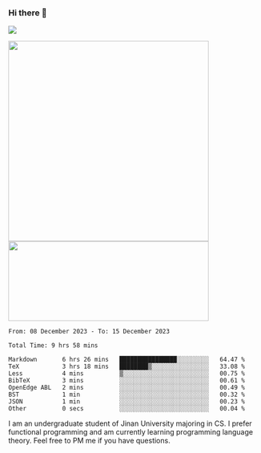 ### Hi there 👋

<!--
**pe200012/pe200012** is a ✨ _special_ ✨ repository because its `README.md` (this file) appears on your GitHub profile.

Here are some ideas to get you started:

- 🔭 I’m currently working on ...
- 🌱 I’m currently learning ...
- 👯 I’m looking to collaborate on ...
- 🤔 I’m looking for help with ...
- 💬 Ask me about ...
- 📫 How to reach me: ...
- 😄 Pronouns: ...
- ⚡ Fun fact: ...
-->
![](https://www.codewars.com/users/pe200012/badges/large)
<p>
    <img width="400em" src="https://github-readme-stats-git-masterrstaa-rickstaa.vercel.app/api?username=pe200012&show_icons=true&icon_color=f44336&title_color=757de8&rank_icon=github">
    <img width="400em" height="159em" src="https://github-readme-stats-git-masterrstaa-rickstaa.vercel.app/api/top-langs/?username=pe200012&hide=html,cmake,css&title_color=757de8&layout=compact">
</p>

<!--START_SECTION:waka-->

```all_time
From: 08 December 2023 - To: 15 December 2023

Total Time: 9 hrs 58 mins

Markdown       6 hrs 26 mins   ████████████████░░░░░░░░░   64.47 %
TeX            3 hrs 18 mins   ████████▒░░░░░░░░░░░░░░░░   33.08 %
Less           4 mins          ▒░░░░░░░░░░░░░░░░░░░░░░░░   00.75 %
BibTeX         3 mins          ░░░░░░░░░░░░░░░░░░░░░░░░░   00.61 %
OpenEdge ABL   2 mins          ░░░░░░░░░░░░░░░░░░░░░░░░░   00.49 %
BST            1 min           ░░░░░░░░░░░░░░░░░░░░░░░░░   00.32 %
JSON           1 min           ░░░░░░░░░░░░░░░░░░░░░░░░░   00.23 %
Other          0 secs          ░░░░░░░░░░░░░░░░░░░░░░░░░   00.04 %
```

<!--END_SECTION:waka-->

I am an undergraduate student of Jinan University majoring in CS. I prefer functional programming and am currently learning programming language theory. Feel free to PM me if you have questions.
